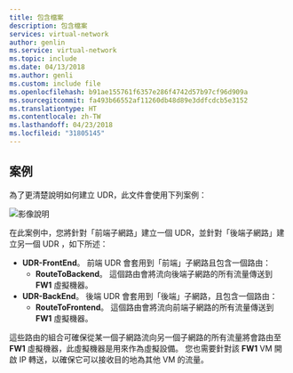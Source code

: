 ```yaml
---
title: 包含檔案
description: 包含檔案
services: virtual-network
author: genlin
ms.service: virtual-network
ms.topic: include
ms.date: 04/13/2018
ms.author: genli
ms.custom: include file
ms.openlocfilehash: b91ae155761f6357e286f4742d57b97cf96d909a
ms.sourcegitcommit: fa493b66552af11260db48d89e3ddfcdcb5e3152
ms.translationtype: HT
ms.contentlocale: zh-TW
ms.lasthandoff: 04/23/2018
ms.locfileid: "31805145"
---
```

## <a name="scenario"></a>案例
為了更清楚說明如何建立 UDR，此文件會使用下列案例：

![影像說明](./media/virtual-network-create-udr-scenario-include/figure1.png)

在此案例中，您將針對「前端子網路」建立一個 UDR，並針對「後端子網路」建立另一個 UDR ，如下所述： 

* **UDR-FrontEnd**。 前端 UDR 會套用到「前端」子網路且包含一個路由：    
  * **RouteToBackend**。 這個路由會將流向後端子網路的所有流量傳送到 **FW1** 虛擬機器。
* **UDR-BackEnd**。 後端 UDR 會套用到「後端」子網路，且包含一個路由：    
  * **RouteToFrontend**。 這個路由會將流向前端子網路的所有流量傳送到 **FW1** 虛擬機器。

這些路由的組合可確保從某一個子網路流向另一個子網路的所有流量將會路由至 **FW1** 虛擬機器，此虛擬機器是用來作為虛擬設備。 您也需要針對該 **FW1** VM 開啟 IP 轉送，以確保它可以接收目的地為其他 VM 的流量。

